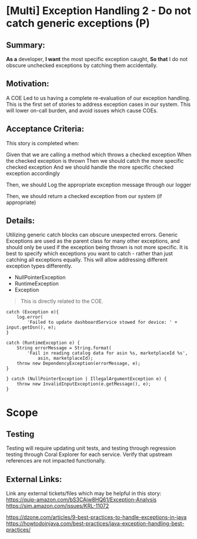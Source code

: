 
# [Multi] Exception Handling 2 - Do not catch generic exceptions (P)
## Summary:
**As a** developer, **I want** the most specific exception caught, **So that** I do not obscure unchecked exceptions by catching them accidentally.

## Motivation:
A COE Led to us having a complete re-evaluation of our exception handling. This is the first set of stories to address exception cases in our system. This will lower on-call burden, and avoid issues which cause COEs.

## Acceptance Criteria:
This story is completed when:

Given that we are calling a method which throws a checked exception
When the checked exception is thrown
Then we should catch the more specific checked exception
And we should handle the more specific checked exception accordingly

Then, we should Log the appropriate exception message through our logger

Then, we should return a checked exception from our system (if appropriate)

## Details:


Utilizing generic catch blocks can obscure unexpected errors. Generic Exceptions are used as the parent class for many other exceptions, and should only be used if the exception being thrown is not more specific. It  is best to specify which exceptions you want to catch - rather than just catching all exceptions equally. This will allow addressing different exception types differently.

* NullPointerException
* RuntimeException
* Exception

>This is directly related to the COE.

```
catch (Exception e){
    log.error(
        'Failed to update dashboardService stowed for device: ' + input.getDsn(), e);
}
```

```
catch (RuntimeException e) {
    String errorMessage = String.format(
        'Fail in reading catalog data for asin %s, marketplaceId %s',
            asin, marketplaceId);
    throw new DependencyException(errorMessage, e);
}
```

```
} catch (NullPointerException | IllegalArgumentException e) {
    throw new InvalidInputException(e.getMessage(), e);
}
```

# Scope





## Testing
Testing will require updating unit tests, and testing through regression testing through Coral Explorer for each service. Verify that upstream references are not impacted functionally.

## External Links:
Link any external tickets/files which may be helpful in this story:
https://quip-amazon.com/bS3CAjw8HQ61/Exception-Analysis
https://sim.amazon.com/issues/KRL-11072

https://dzone.com/articles/9-best-practices-to-handle-exceptions-in-java
https://howtodoinjava.com/best-practices/java-exception-handling-best-practices/
